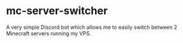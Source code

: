# mc-server-switcher
A very simple Discord bot which allows me to easily switch between 2 Minecraft servers running my VPS.